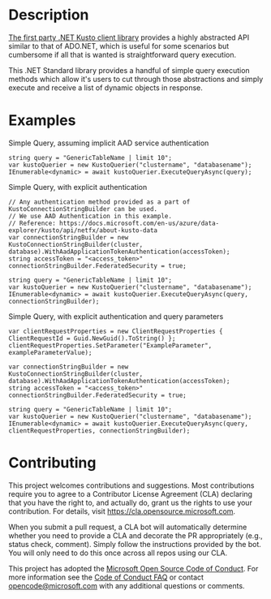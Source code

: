 # Description
[The first party .NET Kusto client library](https://docs.microsoft.com/en-us/azure/data-explorer/kusto/api/netfx/about-kusto-data) provides a highly abstracted API similar to that of ADO.NET, which is useful for some scenarios but cumbersome if all that is wanted is straightforward query execution. 

This .NET Standard library provides a handful of simple query execution methods which allow it's users to cut through those abstractions and simply execute and receive a list of dynamic objects in response. 

# Examples

Simple Query, assuming implicit AAD service authentication
```
string query = "GenericTableName | limit 10";
var kustoQuerier = new KustoQuerier("clustername", "databasename");
IEnumerable<dynamic> = await kustoQuerier.ExecuteQueryAsync(query);
```

Simple Query, with explicit authentication
```
// Any authentication method provided as a part of KustoConnectionStringBuilder can be used.
// We use AAD Authentication in this example.
// Reference: https://docs.microsoft.com/en-us/azure/data-explorer/kusto/api/netfx/about-kusto-data
var connectionStringBuilder = new KustoConnectionStringBuilder(cluster, database).WithAadApplicationTokenAuthentication(accessToken);
string accessToken = "<access_token>"
connectionStringBuilder.FederatedSecurity = true;

string query = "GenericTableName | limit 10";
var kustoQuerier = new KustoQuerier("clustername", "databasename");
IEnumerable<dynamic> = await kustoQuerier.ExecuteQueryAsync(query, connectionStringBuilder);
```

Simple Query, with explicit authentication and query parameters
```
var clientRequestProperties = new ClientRequestProperties { ClientRequestId = Guid.NewGuid().ToString() };
clientRequestProperties.SetParameter("ExampleParameter", exampleParameterValue);

var connectionStringBuilder = new KustoConnectionStringBuilder(cluster, database).WithAadApplicationTokenAuthentication(accessToken);
string accessToken = "<access_token>"
connectionStringBuilder.FederatedSecurity = true;

string query = "GenericTableName | limit 10";
var kustoQuerier = new KustoQuerier("clustername", "databasename");
IEnumerable<dynamic> = await kustoQuerier.ExecuteQueryAsync(query, clientRequestProperties, connectionStringBuilder);
```


# Contributing

This project welcomes contributions and suggestions.  Most contributions require you to agree to a
Contributor License Agreement (CLA) declaring that you have the right to, and actually do, grant us
the rights to use your contribution. For details, visit https://cla.opensource.microsoft.com.

When you submit a pull request, a CLA bot will automatically determine whether you need to provide
a CLA and decorate the PR appropriately (e.g., status check, comment). Simply follow the instructions
provided by the bot. You will only need to do this once across all repos using our CLA.

This project has adopted the [Microsoft Open Source Code of Conduct](https://opensource.microsoft.com/codeofconduct/).
For more information see the [Code of Conduct FAQ](https://opensource.microsoft.com/codeofconduct/faq/) or
contact [opencode@microsoft.com](mailto:opencode@microsoft.com) with any additional questions or comments.
